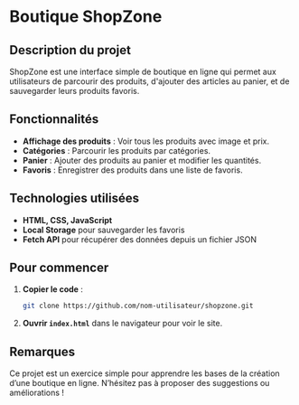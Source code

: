 # Boutique ShopZone

## Description du projet
ShopZone est une interface simple de boutique en ligne qui permet aux utilisateurs de parcourir des produits, d'ajouter des articles au panier, et de sauvegarder leurs produits favoris.

## Fonctionnalités
- **Affichage des produits** : Voir tous les produits avec image et prix.
- **Catégories** : Parcourir les produits par catégories.
- **Panier** : Ajouter des produits au panier et modifier les quantités.
- **Favoris** : Enregistrer des produits dans une liste de favoris.

## Technologies utilisées
- **HTML, CSS, JavaScript**
- **Local Storage** pour sauvegarder les favoris
- **Fetch API** pour récupérer des données depuis un fichier JSON

## Pour commencer
1. **Copier le code** :
    ```bash
    git clone https://github.com/nom-utilisateur/shopzone.git
    ```
2. **Ouvrir `index.html`** dans le navigateur pour voir le site.

## Remarques
Ce projet est un exercice simple pour apprendre les bases de la création d’une boutique en ligne. N’hésitez pas à proposer des suggestions ou améliorations !
